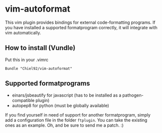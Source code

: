 vim-autoformat
==============

This vim plugin provides bindings for external code-formatting programs.
If you have installed a supported formatprogram correctly, it will integrate with vim automatically.


How to install (Vundle)
-----------------------

Put this in your .vimrc

```vim
Bundle "Chiel92/vim-autoformat"
```

Supported formatprograms
------------------------
* einars/jsbeautify for javascript (has to be installed as a pathogen-compatible plugin)
* autopep8 for python (must be globally available)

If you find yourself in need of support for another formatprogram, simply add a configuration file in the folder ```ftplugin```.
You can take the existing ones as an example.
Oh, and be sure to send me a patch. :)

